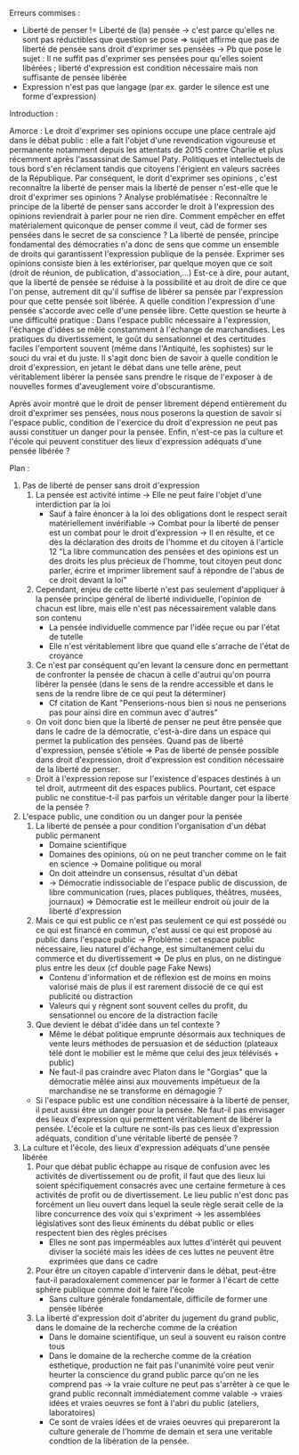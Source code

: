 Erreurs commises :
- Liberté de penser != Liberté de (la) pensée -> c'est parce qu'elles ne sont pas réductibles que question se pose => sujet affirme que pas de liberté de pensée sans droit d'exprimer ses pensées -> Pb que pose le sujet : Il ne suffit pas d'exprimer ses pensées pour qu'elles soient libérées ; liberté d'expression est condition nécessaire mais non suffisante de pensée libérée
- Expression n'est pas que langage (par ex. garder le silence est une forme d'expression)

Introduction :

Amorce : Le droit d'exprimer ses opinions occupe une place centrale ajd dans le débat public : elle a fait l'objet d'une revendication vigoureuse et permanente notamment depuis les attentats de 2015 contre Charlie et plus récemment après l'assassinat de Samuel Paty. Politiques et intellectuels de tous bord s'en réclament tandis que citoyens l'érigient en valeurs sacrées de la République. Par conséquent, le dorit d'exprimer ses opinions , c'est reconnaître la liberté de penser mais la liberté de penser n'est-elle que le droit d'exprimer ses opinions ?
Analyse problématisée : Reconnaître le principe de la liberté de penser sans accorder le droit à l'expression des opinions reviendrait à parler pour ne rien dire. Comment empêcher en effet matérialement quiconque de penser comme il veut, càd de former ses pensées dans le secret de sa conscience ? La liberté de pensée, principe fondamental des démocraties n'a donc de sens que comme un ensemble de droits qui garantissent l'expression publique de la pensée. Exprimer ses opinions consiste bien à les extérioriser, par quelque moyen que ce soit (droit de réunion, de publication, d'association,...)
Est-ce à dire, pour autant, que la liberté de pensée se réduise à la possibilité et au droit de dire ce que l'on pense, autrement dit qu'il suffise de libérer sa pensée par l'expression pour que cette pensée soit libérée. A quelle condition l'expression d'une pensée s'accorde avec celle d'une pensée libre.
Cette question se heurte à une difficulté pratique : Dans l'espace public nécessaire à l'expression, l'échange d'idées se mêle constamment à l'échange de marchandises. Les pratiques du divertissement, le goût du sensationnel et des certitudes faciles l'emportent souvent (même dans l'Antiquité, les sophistes) sur le souci du vrai et du juste. Il s'agit donc bien de savoir à quelle condition le droit d'expression, en jetant le débat dans une telle arène, peut véritablement libérer la pensée sans prendre le risque de l'exposer à de nouvelles formes d'aveuglement voire d'obscurantisme.

Après avoir montré que le droit de penser librement dépend entièrement du droit d'exprimer ses pensées, nous nous poserons la question de savoir si l'espace public, condition de l'exercice du droit d'expression ne peut pas aussi constituer un danger pour la pensée. Enfin, n'est-ce pas la culture et l'école qui peuvent constituer des lieux d'expression adéquats d'une pensée libérée ?

Plan :

1. Pas de liberté de penser sans droit d'expression
	1. La pensée est activité intime -> Elle ne peut faire l'objet d'une interdiction par la loi
		- Sauf à faire énoncer à la loi des obligations dont le respect serait matériellement invérifiable -> Combat pour la liberté de penser est un combat pour le droit d'expression -> Il en résulte, et ce dès la déclaration des droits de l'homme et du citoyen à l'article 12 "La libre communcation des pensées et des opinions est un des droits les plus précieux de l'homme, tout citoyen peut donc parler, écrire et imprimer librement sauf à répondre de l'abus de ce droit devant la loi"
	2. Cependant, enjeu de cette liberté n'est pas seulement d'appliquer à la pensée principe général de liberté individuelle, l'opinion de chacun est libre, mais elle n'est pas nécessairement valable dans son contenu
		- La pensée individuelle commence par l'idée reçue ou par l'état de tutelle
		- Elle n'est véritablement libre que quand elle s'arrache de l'état de croyance
	3.  Ce n'est par conséquent qu'en levant la censure donc en permettant de confronter la pensée de chacun à celle d'autrui qu'on pourra libérer la pensée (dans le sens de la rendre accessible et dans le sens de la rendre libre de ce qui peut la déterminer)
		- Cf citation de Kant "Penserions-nous bien si nous ne penserions pas pour ainsi  dire en commun avec d'autres"
	- On voit donc bien que la liberté de penser ne peut être pensée que dans le cadre de la démocratie, c'est-à-dire dans un espace qui permet la publication des pensées. Quand pas de liberté d'expression, pensée s'étiole => Pas de liberté de pensée possible dans droit d'expression, droit d'expression est condition nécessaire de la liberté de penser.
	- Droit à l'expression repose sur l'existence d'espaces destinés à un tel droit, autrmeent dit des espaces publics. Pourtant, cet espace public ne constitue-t-il pas parfois un véritable danger pour la liberté de la pensée ?
1. L'espace public, une condition ou un danger pour la pensée
	1. La liberté de pensée a pour condition l'organisation d'un débat public permanent
		- Domaine scientifique
		- Domaines des opinions, où on ne peut trancher comme on le fait en science -> Domaine politique ou moral
		- On doit atteindre un consensus, résultat d'un débat
		- -> Démocratie indissociable de l'espace public de discussion, de libre communication (rues, places publiques, théâtres, musées, journaux) => Démocratie est le meilleur endroit où jouir de la liberté d'expression
	2. Mais ce qui est public ce n'est pas seulement ce qui est possédé ou ce qui est financé en commun, c'est aussi ce qui est proposé au public dans l'espace public -> Problème : cet espace public nécessaire, lieu naturel d'échange, est simultanément celui du commerce et du divertissement => De plus en plus, on ne distingue plus entre les deux (cf double page Fake News)
		- Contenu d'information et de réflexion est de moins en moins valorisé mais de plus il est rarement dissocié de ce qui est publicité ou distraction
		- Valeurs qui y règnent sont souvent celles du profit, du sensationnel ou encore de la distraction facile
	3. Que devient le débat d'idée dans un tel contexte ?
		- Même le débat politique emprunte désormais aux techniques de vente leurs méthodes de persuasion et de séduction (plateaux télé dont le mobilier est le même que celui des jeux télévisés + public)
		- Ne faut-il pas craindre avec Platon dans le "Gorgias" que la démocratie mêlée ainsi aux mouvements impétueux de la marchandise ne se transforme en démagogie ?
	- Si l'espace public est une condition nécessaire à la liberté de penser, il peut aussi être un danger pour la pensée. Ne faut-il pas envisager des lieux d'expression qui permettent véritablement de libérer la pensée. L'école et la culture ne sont-ils pas ces lieux d'expression adéquats, condition d'une véritable liberté de pensée ?
3. La culture et l'école, des lieux d'expression adéquats d'une pensée libérée
	1.  Pour que débat public échappe au risque de confusion avec les activités de divertissement ou de profit, il faut que des lieux lui soient spécifiquement consacrés avec une certaine fermeture à ces activités de profit ou de divertissement. Le lieu public n'est donc pas forcément un lieu ouvert dans lequel la seule règle serait celle de la libre concurrence des voix qui s'expriment -> les assemblées législatives sont des lieux éminents du débat public or elles respectent bien des règles précises
		- Elles ne sont pas imperméables aux luttes d'intérêt qui peuvent diviser la société mais les idées de ces luttes ne peuvent être exprimées que dans ce cadre
	2. Pour être un citoyen capable d'intervenir dans le débat, peut-être faut-il paradoxalement commencer par le former à l'écart de cette sphère publique comme doit le faire l'école
		- Sans culture générale fondamentale, difficile de former une pensée libérée
	3.  La liberté d'expression doit d'abriter du jugement du grand public, dans le domaine de la recherche comme de la création
		- Dans le domaine scientifique, un seul a souvent eu raison contre tous
		- Dans le domaine de la recherche comme de la création esthetique, production ne fait pas l'unanimité voire peut venir heurter la conscience du grand public parce qu'on ne les comprend pas -> la vraie culture ne peut pas s'arrêter à ce que le grand public reconnaît immédiatement comme valable -> vraies idées et vraies oeuvres se font à l'abri du public (ateliers, laboratoires)
		- Ce sont de vraies idées et de vraies oeuvres qui prepareront la culture generale de l'homme de demain et sera une veritable condtion de la libération de la pensée.

